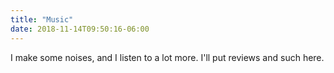```yaml
---
title: "Music"
date: 2018-11-14T09:50:16-06:00
---
```


I make some noises, and I listen to a lot more.  I'll put reviews and such here.
